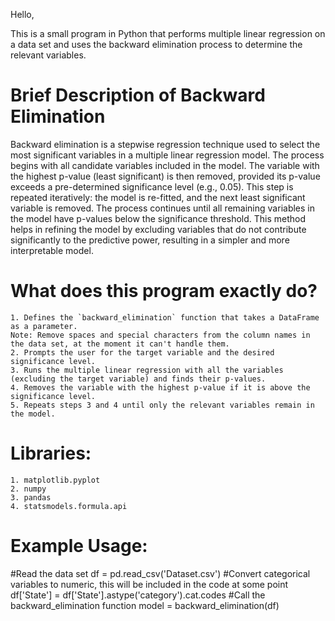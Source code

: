 Hello,

This is a small program in Python that performs multiple linear regression on a data set and uses the backward elimination process to determine the relevant variables.

# Brief Description of Backward Elimination
Backward elimination is a stepwise regression technique used to select the most significant variables in a multiple linear regression model. The process begins with all candidate variables included in the model. The variable with the highest p-value (least significant) is then removed, provided its p-value exceeds a pre-determined significance level (e.g., 0.05). This step is repeated iteratively: the model is re-fitted, and the next least significant variable is removed. The process continues until all remaining variables in the model have p-values below the significance threshold. This method helps in refining the model by excluding variables that do not contribute significantly to the predictive power, resulting in a simpler and more interpretable model.

# What does this program exactly do?

    1. Defines the `backward_elimination` function that takes a DataFrame as a parameter.
    Note: Remove spaces and special characters from the column names in the data set, at the moment it can't handle them.
    2. Prompts the user for the target variable and the desired significance level.
    3. Runs the multiple linear regression with all the variables (excluding the target variable) and finds their p-values.
    4. Removes the variable with the highest p-value if it is above the significance level.
    5. Repeats steps 3 and 4 until only the relevant variables remain in the model.

# Libraries:

    1. matplotlib.pyplot
    2. numpy
    3. pandas
    4. statsmodels.formula.api

# Example Usage:

#Read the data set
df = pd.read_csv('Dataset.csv')
#Convert categorical variables to numeric, this will be included in the code at some point
df['State'] = df['State'].astype('category').cat.codes
#Call the backward_elimination function
model = backward_elimination(df)
